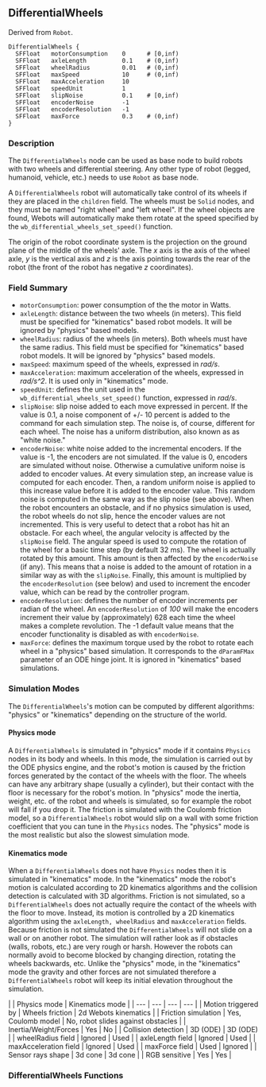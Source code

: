 ## DifferentialWheels

Derived from `Robot`.


```
DifferentialWheels {
  SFFloat   motorConsumption    0      # [0,inf)
  SFFloat   axleLength          0.1    # (0,inf)
  SFFloat   wheelRadius         0.01   # (0,inf)
  SFFloat   maxSpeed            10     # (0,inf)
  SFFloat   maxAcceleration     10     
  SFFloat   speedUnit           1
  SFFloat   slipNoise           0.1    # [0,inf)
  SFFloat   encoderNoise        -1
  SFFloat   encoderResolution   -1
  SFFloat   maxForce            0.3    # (0,inf)
}
```

### Description

The `DifferentialWheels` node can be used as base node to build robots with two
wheels and differential steering. Any other type of robot (legged, humanoid,
vehicle, etc.) needs to use `Robot` as base node.

A `DifferentialWheels` robot will automatically take control of its wheels if
they are placed in the `children` field. The wheels must be `Solid` nodes, and
they must be named "right wheel" and "left wheel". If the wheel objects are
found, Webots will automatically make them rotate at the speed specified by the
`wb_differential_wheels_set_speed()` function.

The origin of the robot coordinate system is the projection on the ground plane
of the middle of the wheels' axle. The *x* axis is the axis of the wheel axle,
*y* is the vertical axis and *z* is the axis pointing towards the rear of the
robot (the front of the robot has negative *z* coordinates).

### Field Summary

- `motorConsumption`: power consumption of the the motor in Watts.
- `axleLength`: distance between the two wheels (in meters). This field must be specified for "kinematics" based robot models. It will be ignored by "physics" based models.
- `wheelRadius`: radius of the wheels (in meters). Both wheels must have the same radius. This field must be specified for "kinematics" based robot models. It will be ignored by "physics" based models.
- `maxSpeed`: maximum speed of the wheels, expressed in *rad/s*.
- `maxAcceleration`: maximum acceleration of the wheels, expressed in *rad/s^2*. It is used only in "kinematics" mode.
- `speedUnit`: defines the unit used in the `wb_differential_wheels_set_speed()` function, expressed in *rad/s*.
- `slipNoise`: slip noise added to each move expressed in percent. If the value is 0.1, a noise component of +/- 10 percent is added to the command for each simulation step. The noise is, of course, different for each wheel. The noise has a uniform distribution, also known as as "white noise."
- `encoderNoise`: white noise added to the incremental encoders. If the value is -1, the encoders are not simulated. If the value is 0, encoders are simulated without noise. Otherwise a cumulative uniform noise is added to encoder values. At every simulation step, an increase value is computed for each encoder. Then, a random uniform noise is applied to this increase value before it is added to the encoder value. This random noise is computed in the same way as the slip noise (see above). When the robot encounters an obstacle, and if no physics simulation is used, the robot wheels do not slip, hence the encoder values are not incremented. This is very useful to detect that a robot has hit an obstacle. For each wheel, the angular velocity is affected by the `slipNoise` field. The angular speed is used to compute the rotation of the wheel for a basic time step (by default 32 ms). The wheel is actually rotated by this amount. This amount is then affected by the `encoderNoise` (if any). This means that a noise is added to the amount of rotation in a similar way as with the `slipNoise`. Finally, this amount is multiplied by the `encoderResolution` (see below) and used to increment the encoder value, which can be read by the controller program.
- `encoderResolution`: defines the number of encoder increments per radian of the wheel. An `encoderResolution` of *100* will make the encoders increment their value by (approximately) 628 each time the wheel makes a complete revolution. The -1 default value means that the encoder functionality is disabled as with `encoderNoise`.
- `maxForce`: defines the maximum torque used by the robot to rotate each wheel in a "physics" based simulation. It corresponds to the `dParamFMax` parameter of an ODE hinge joint. It is ignored in "kinematics" based simulations.

### Simulation Modes

The `DifferentialWheels`'s motion can be computed by different algorithms:
"physics" or "kinematics" depending on the structure of the world.

#### Physics mode

A `DifferentialWheels` is simulated in "physics" mode if it contains `Physics`
nodes in its body and wheels. In this mode, the simulation is carried out by the
ODE physics engine, and the robot's motion is caused by the friction forces
generated by the contact of the wheels with the floor. The wheels can have any
arbitrary shape (usually a cylinder), but their contact with the floor is
necessary for the robot's motion. In "physics" mode the inertia, weight, etc. of
the robot and wheels is simulated, so for example the robot will fall if you
drop it. The friction is simulated with the Coulomb friction model, so a
`DifferentialWheels` robot would slip on a wall with some friction coefficient
that you can tune in the `Physics` nodes. The "physics" mode is the most
realistic but also the slowest simulation mode.

#### Kinematics mode

When a `DifferentialWheels` does not have `Physics` nodes then it is simulated
in "kinematics" mode. In the "kinematics" mode the robot's motion is calculated
according to 2D kinematics algorithms and the collision detection is calculated
with 3D algorithms. Friction is not simulated, so a `DifferentialWheels` does
not actually require the contact of the wheels with the floor to move. Instead,
its motion is controlled by a 2D kinematics algorithm using the  `axleLength,
wheelRadius` and `maxAcceleration` fields. Because friction is not simulated the
`DifferentialWheels` will not slide on a wall or on another robot. The
simulation will rather look as if obstacles (walls, robots, etc.) are very rough
or harsh. However the robots can normally avoid to become blocked by changing
direction, rotating the wheels backwards, etc. Unlike the "physics" mode, in the
"kinematics" mode the gravity and other forces are not simulated therefore a
`DifferentialWheels` robot will keep its initial elevation throughout the
simulation.

|  | Physics mode | Kinematics mode |
| --- | --- | --- | --- |
| Motion triggered by | Wheels friction | 2d Webots kinematics |
| Friction simulation | Yes, Coulomb model | No, robot slides against obstacles |
| Inertia/Weight/Forces | Yes | No |
| Collision detection | 3D (ODE) | 3D (ODE) |
| wheelRadius field | Ignored | Used |
| axleLength field | Ignored | Used |
| maxAcceleration field | Ignored | Used |
| maxForce field | Used | Ignored |
| Sensor rays shape | 3d cone | 3d cone |
| RGB sensitive | Yes | Yes |

### DifferentialWheels Functions

